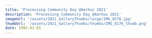 ```yaml
---
title: 'Processing Community Day @Aarhus 2021'
description: 'Processing Community Day @Aarhus 2021'
imageUrl: '/assets/2021_GalleryThumbs/large/IMG_8176.jpg'
thumbUrl: '/assets/2021_GalleryThumbs/thumbs/IMG_8176_thumb.png'
date: 1992-01-01
---
```


